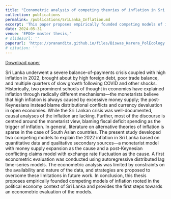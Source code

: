 ```yaml
---
title: "Econometric analysis of competing theories of inflation in Sri Lanka—Money supply or exchange rate?"
collection: publications
permalink: /publications/SriLanka_Inflation.md
excerpt: 'This paper proposes empirically founded competing models of inflation rooted in the political economy context of Sri Lanka and provides the first steps towards an econometric evaluation of the models.'
date: 2024-05-31
venue: 'EPOG+ master thesis,'
# slidesurl: ''
paperurl: 'https://pranandita.github.io/files/Biswas_Karera_PolEcology.pdf'
# citation: ''
---
```

[Download paper](https://pranandita.github.io/files/Biswas_Karera_PolEcology.pdf)

Sri Lanka underwent a severe balance-of-payments crisis coupled with high inflation in 2022, brought about by high foreign debt, poor trade balance, and multiple quarters of slow growth following COVID and other shocks. Historically, two prominent schools of thought in economics have explained inflation through radically different mechanisms—the monetarists believe that high inflation is always caused by excessive money supply; the post-Keynesians instead blame distributional conflicts and currency devaluation in open economies. While the Sri Lankan crisis was well-documented, causal analyses of the inflation are lacking. Further, most of the discourse is centred around the monetarist view, blaming fiscal deficit spending as the trigger of inflation. In general, literature on alternative theories of inflation is sparse in the   case of South Asian countries. The present study developed two competing models to explain the 2022 inflation in Sri Lanka based on quantitative data and qualitative secondary sources—a monetarist model with money supply expansion as the cause and a post-Keynesian conflicting claims model with exchange rate fluctuation as the cause. A first econometric evaluation was conducted using autoregressive distributed lag time-series models. The econometric analysis was limited by constraints on the availability and nature of the data, and strategies are proposed to overcome these limitations in future work. In conclusion, this thesis proposes empirically founded competing models of inflation rooted in the political economy context of Sri Lanka and provides the first steps towards an econometric evaluation of the models.
